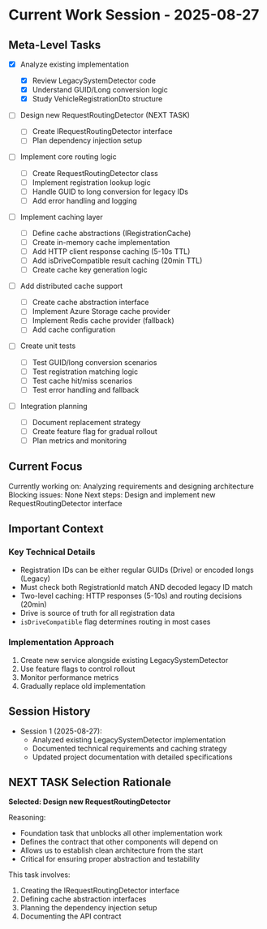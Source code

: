 # Current Work Session - 2025-08-27

## Meta-Level Tasks

- [x] Analyze existing implementation

  - [x] Review LegacySystemDetector code
  - [x] Understand GUID/Long conversion logic
  - [x] Study VehicleRegistrationDto structure

- [ ] Design new RequestRoutingDetector (NEXT TASK)

  - [ ] Create IRequestRoutingDetector interface
  - [ ] Plan dependency injection setup

- [ ] Implement core routing logic

  - [ ] Create RequestRoutingDetector class
  - [ ] Implement registration lookup logic
  - [ ] Handle GUID to long conversion for legacy IDs
  - [ ] Add error handling and logging

- [ ] Implement caching layer

  - [ ] Define cache abstractions (IRegistrationCache)
  - [ ] Create in-memory cache implementation
  - [ ] Add HTTP client response caching (5-10s TTL)
  - [ ] Add isDriveCompatible result caching (20min TTL)
  - [ ] Create cache key generation logic

- [ ] Add distributed cache support

  - [ ] Create cache abstraction interface
  - [ ] Implement Azure Storage cache provider
  - [ ] Implement Redis cache provider (fallback)
  - [ ] Add cache configuration

- [ ] Create unit tests

  - [ ] Test GUID/long conversion scenarios
  - [ ] Test registration matching logic
  - [ ] Test cache hit/miss scenarios
  - [ ] Test error handling and fallback

- [ ] Integration planning
  - [ ] Document replacement strategy
  - [ ] Create feature flag for gradual rollout
  - [ ] Plan metrics and monitoring

## Current Focus

Currently working on: Analyzing requirements and designing architecture
Blocking issues: None
Next steps: Design and implement new RequestRoutingDetector interface

## Important Context

### Key Technical Details

- Registration IDs can be either regular GUIDs (Drive) or encoded longs (Legacy)
- Must check both RegistrationId match AND decoded legacy ID match
- Two-level caching: HTTP responses (5-10s) and routing decisions (20min)
- Drive is source of truth for all registration data
- `isDriveCompatible` flag determines routing in most cases

### Implementation Approach

1. Create new service alongside existing LegacySystemDetector
2. Use feature flags to control rollout
3. Monitor performance metrics
4. Gradually replace old implementation

## Session History

- Session 1 (2025-08-27):
  - Analyzed existing LegacySystemDetector implementation
  - Documented technical requirements and caching strategy
  - Updated project documentation with detailed specifications

## NEXT TASK Selection Rationale

**Selected: Design new RequestRoutingDetector**

Reasoning:

- Foundation task that unblocks all other implementation work
- Defines the contract that other components will depend on
- Allows us to establish clean architecture from the start
- Critical for ensuring proper abstraction and testability

This task involves:

1. Creating the IRequestRoutingDetector interface
2. Defining cache abstraction interfaces
3. Planning the dependency injection setup
4. Documenting the API contract
